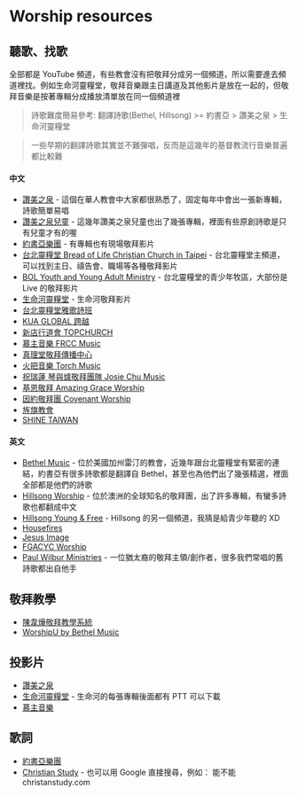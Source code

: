 # Worship resources

## 聽歌、找歌

全部都是 YouTube 頻道，有些教會沒有把敬拜分成另一個頻道，所以需要進去頻道裡找。例如生命河靈糧堂，敬拜音樂跟主日講道及其他影片是放在一起的，但敬拜音樂是按著專輯分成播放清單放在同一個頻道裡

> 詩歌難度簡易參考: 翻譯詩歌(Bethel, Hillsong) >= 約書亞 > 讚美之泉 > 生命河靈糧堂

> 一些早期的翻譯詩歌其實並不難彈唱，反而是這幾年的基督教流行音樂普遍都比較難

#### 中文

- [讚美之泉](https://www.youtube.com/channel/UC00EceQGGCMucNvwOS-jQ7A) - 這個在華人教會中大家都很熟悉了，固定每年中會出一張新專輯，詩歌簡單易唱
- [讚美之泉兒童](https://www.youtube.com/channel/UC2KCkfsRUglpjc8tRM65DtQ) - 這幾年讚美之泉兒童也出了幾張專輯，裡面有些原創詩歌是只有兒童才有的喔
- [約書亞樂團](https://www.youtube.com/channel/UC93m2yLo9G4-ZdFMgrdS2LA) - 有專輯也有現場敬拜影片
- [台北靈糧堂 Bread of Life Christian Church in Taipei](https://www.youtube.com/channel/UClDpY60wBFG-j2VEI4kQplQ) - 台北靈糧堂主頻道，可以找到主日、禱告會、職場等各種敬拜影片
- [BOL Youth and Young Adult Ministry](https://www.youtube.com/user/holywood2be) - 台北靈糧堂的青少年牧區，大部份是 Live 的敬拜影片
- [生命河靈糧堂](https://www.youtube.com/channel/UCeOxIcPOMW4jO64C2lTSl-w) - 生命河敬拜影片
- [台北靈糧堂雅歌詩班](https://www.youtube.com/channel/UC3fF55jVlUD3as0CaiAyZ1A)
- [KUA GLOBAL 跨越](https://www.youtube.com/channel/UC7kIJ3kuhr1zMYQU4R67Iyw)
- [新店行道會 TOPCHURCH](https://www.youtube.com/channel/UChntiluSnsVAWBBhmB-m0iQ)
- [慕主音樂 FRCC Music](https://www.youtube.com/channel/UCJIKG4T5pdvXW0bMOVMFU4g)
- [真理堂敬拜傳播中心](https://www.youtube.com/channel/UCyi03gMxiRQJ_eJp6WKadOA)
- [火把音樂 Torch Music](https://www.youtube.com/channel/UCfKhYkv7rd-YNuz3bnWLB5g)
- [祝瑞蓮 琴與爐敬拜團隊 Josie Chu Music](https://www.youtube.com/channel/UC5Ovvw_MKLDMO1WVlV0zKzg)
- [基恩敬拜 Amazing Grace Worship](https://www.youtube.com/channel/UCGpiURDJzGW0KLobc_pQLpw)
- [因約敬拜團 Covenant Worship](https://www.youtube.com/channel/UCzDGu50DV3IvG_YzkBZejDg)
- [旌旗教會](https://www.youtube.com/channel/UCLkrfxHnrqA2hu01i7SbP_w)
- [SHINE TAIWAN](https://www.youtube.com/channel/UCft3VWHAWROtaBwFV-iOg-Q)

#### 英文

- [Bethel Music](https://www.youtube.com/channel/UCbertc-gMbkkHuSmg0qwnxw) - 位於美國加州雷汀的教會，近幾年跟台北靈糧堂有緊密的連結，約書亞有很多詩歌都是翻譯自 Bethel，甚至也為他們出了幾張精選，裡面全部都是他們的詩歌
- [Hillsong Worship](https://www.youtube.com/channel/UC4q12NoPNySbVqwpw4iO5Vg) - 位於澳洲的全球知名的敬拜團，出了許多專輯，有蠻多詩歌也都翻成中文
- [Hillsong Young & Free](https://www.youtube.com/user/HillsongYoungAndFree) - Hillsong 的另一個頻道，我猜是給青少年聽的 XD
- [Housefires](https://www.youtube.com/channel/UCF80293azxnDAdbOa7fFKfw)
- [Jesus Image](https://www.youtube.com/channel/UCu-rO0kN-fbuGKTllbuEvZw)
- [FGACYC Worship](https://www.youtube.com/channel/UCDgUpUOa_ZG5qBVqwmihZdw)
- [Paul Wilbur Ministries](https://www.youtube.com/channel/UCMPKrH6El9I7pAmHK2XHqyQ) - 一位猶太裔的敬拜主領/創作者，很多我們常唱的舊詩歌都出自他手

## 敬拜教學

- [陳韋燁敬拜教學系統](https://www.youtube.com/channel/UCEJ6F6o4dAnV9f3C9YGxIQg)
- [WorshipU by Bethel Music](https://www.youtube.com/channel/UCp7yiXtvaB3UmVMDEelFgWA)

## 投影片

- [讚美之泉](https://legacy.sop.org/powerpoint/)
- [生命河靈糧堂](https://www.rolcc.net/opencart/index.php?route=product/category&path=18) - 生命河的每張專輯後面都有 PTT 可以下載
- [慕主音樂](https://www.frcc.us/music/creation/)

## 歌詞

- [約書亞樂團](https://www.joshua.com.tw/web/?menu=album&menu_id=27)
- [Christian Study](http://www.christianstudy.com/) - 也可以用 Google 直接搜尋，例如： 能不能 christanstudy.com
